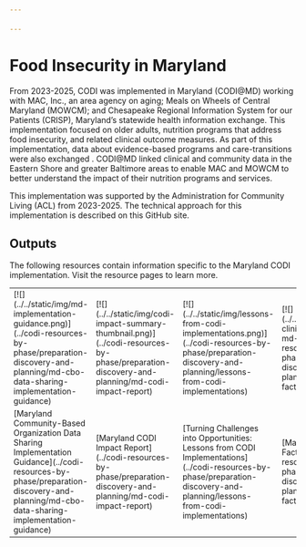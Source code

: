 ```yaml
---

---
```


# Food Insecurity in Maryland

From 2023-2025, CODI was implemented in Maryland (CODI@MD) working with MAC,
Inc., an area agency on aging; Meals on Wheels of Central Maryland (MOWCM); and
Chesapeake Regional Information System for our Patients (CRISP), Maryland’s
statewide health information exchange. This implementation focused on older
adults, nutrition programs that address food insecurity, and related clinical
outcome measures. As part of this implementation, data about evidence-based
programs and care-transitions were also exchanged . CODI@MD linked clinical
and community data in the Eastern Shore and greater Baltimore areas to enable
MAC and MOWCM to better understand the impact of their nutrition programs and services. 

This implementation was supported by the Administration for Community Living
(ACL) from 2023-2025. The technical approach for this implementation is
described on this GitHub site.

## Outputs

The following resources contain information specific to the Maryland CODI
implementation. Visit the resource pages to learn more.

<table className="blue-links">
    <tr>
        <td>[![](../../static/img/md-implementation-guidance.png)](../codi-resources-by-phase/preparation-discovery-and-planning/md-cbo-data-sharing-implementation-guidance)</td>
        <td>[![](../../static/img/codi-impact-summary-thumbnail.png)](../codi-resources-by-phase/preparation-discovery-and-planning/md-codi-impact-report)</td>
        <td>[![](../../static/img/lessons-from-codi-implementations.png)](../codi-resources-by-phase/preparation-discovery-and-planning/lessons-from-codi-implementations)</td>
        <td>[![](../../static/img/community-clinical-data-initiative-md-pilot.png)](../codi-resources-by-phase/preparation-discovery-and-planning/md-overview-fact-sheet)</td>
    </tr>
    <tr>
        <td>[Maryland Community-Based Organization Data Sharing Implementation Guidance](../codi-resources-by-phase/preparation-discovery-and-planning/md-cbo-data-sharing-implementation-guidance)</td>
        <td>[Maryland CODI Impact Report](../codi-resources-by-phase/preparation-discovery-and-planning/md-codi-impact-report)</td>
        <td>[Turning Challenges into Opportunities: Lessons from CODI Implementations](../codi-resources-by-phase/preparation-discovery-and-planning/lessons-from-codi-implementations)</td>
        <td>[Maryland Pilot Overview Fact Sheet](../codi-resources-by-phase/preparation-discovery-and-planning/md-overview-fact-sheet)</td>
    </tr>
</table>
